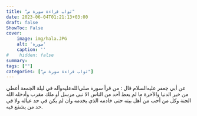 ```yaml
---
title: "ثواب قراءة سورة ص"
date: 2023-06-04T01:21:13+03:00
draft: false
ShowToc: False
cover:
    image: img/hala.JPG
    alt: 'صورة'
    caption: ''
#    hidden: false
summary: 
tags: [""]
categories: ["ثواب قراءة سورة ص"]
---
```

عن
أبي جعفر عليه‌السلام قال : من قرأ سورة صلى‌الله‌عليه‌وآله في ليلة الجمعة أعطي من خير الدنيا
والآخرة ما لم يعط أحد من الناس الا نبي مرسل أو ملك مقرب وأدخله
الله الجنة وكل من أحب من أهل بيته حتى خادمه الذي يخدمه وان لم
يكن في حد عياله ولا في حد من يشفع فيه.

